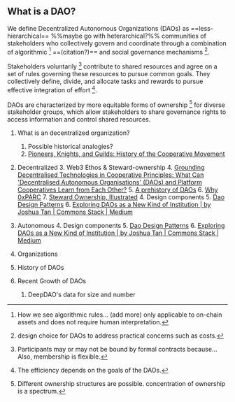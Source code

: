 ## What is a DAO?

We define Decentralized Autonomous Organizations (DAOs) as ==less-hierarchical== %%maybe go with heterarchical?%% communities of stakeholders who collectively govern and coordinate through a combination of algorithmic [^1] ==(citation?)== and social governance mechanisms [^2].   

Stakeholders voluntarily [^3] contribute to shared resources and agree on a set of rules governing these resources to pursue common goals. They collectively define, divide, and allocate tasks and rewards to pursue effective integration of effort [^4].

DAOs are characterized by more equitable forms of ownership [^5] for diverse stakeholder groups, which allow stakeholders to share governance rights to access information and control shared resources.

<!-- DAOs are characterized by distributed ownership, which enables diverse stakeholder groups to share governance rights to ==access, control, and ownership of shared resources==. --> 

<!-- DAOs are characterized by more equitable forms of ownership, which enables diverse stakeholder groups to share governance rights to ==access, control, and ownership of shared resources==. --> 

[^1]: How we see algorithmic rules... (add more) only applicable to on-chain assets and does not require human interpretation. 

[^2]: design choice for DAOs to address practical concerns such as costs. 

[^3]: Participants may or may not be bound by formal contracts because... Also, membership is flexible. 

[^4]: The efficiency depends on the goals of the DAOs. 

[^5]: Different ownership structures are possible. concentration of ownership is a spectrum. 





1. What is an decentralized organization?
   1. Possible historical analogies?
   2. [Pioneers, Knights, and Guilds: History of the Cooperative Movement](https://econreview.berkeley.edu/pioneers-knights-and-guilds-history-of-the-cooperative-movement/)
2. Decentralized
   3. Web3 Ethos & Steward-ownership
   4. [Grounding Decentralised Technologies in Cooperative Principles: What Can 'Decentralised Autonomous Organisations' (DAOs) and Platform Cooperatives Learn from Each Other?](https://papers.ssrn.com/sol3/papers.cfm?abstract_id=3979223)
   5. [A prehistory of DAOs](https://gnosisguild.mirror.xyz/t4F5rItMw4-mlpLZf5JQhElbDfQ2JRVKAzEpanyxW1Q)
   6. [Why 0xPARC](https://0xparc.org/blog/why-0xPARC)
   7. [Steward Ownership, Illustrated](https://www.alternativeownershipadvisors.com/blog/illustrated)
   4. Design components
   5. [Dao Design Patterns](https://kelsienabben.substack.com/p/dao-design-patterns)
   6. [Exploring DAOs as a New Kind of Institution | by Joshua Tan | Commons Stack | Medium](https://medium.com/commonsstack/exploring-daos-as-a-new-kind-of-institution-8103e6b156d4)
3. Autonomous
   4. Design components
   5. [Dao Design Patterns](https://kelsienabben.substack.com/p/dao-design-patterns)
   6. [Exploring DAOs as a New Kind of Institution | by Joshua Tan | Commons Stack | Medium](https://medium.com/commonsstack/exploring-daos-as-a-new-kind-of-institution-8103e6b156d4)
4. Organizations


1. History of DAOs
2. Recent Growth of DAOs
	1. DeepDAO's data for size and number
